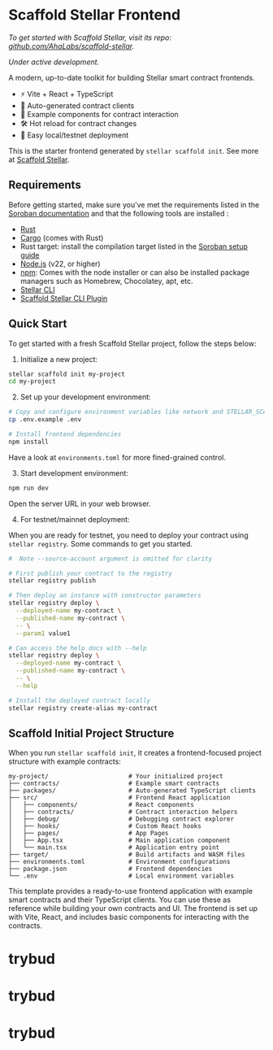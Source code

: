 # Scaffold Stellar Frontend

_To get started with Scaffold Stellar, visit its repo: [github.com/AhaLabs/scaffold-stellar](https://github.com/AhaLabs/scaffold-stellar)._

_Under active development._

A modern, up-to-date toolkit for building Stellar smart contract frontends.

- ⚡️ Vite + React + TypeScript
- 🔗 Auto-generated contract clients
- 🧩 Example components for contract interaction
- 🛠 Hot reload for contract changes
- 🧪 Easy local/testnet deployment

This is the starter frontend generated by `stellar scaffold init`. See more at [Scaffold Stellar](https://github.com/AhaLabs/scaffold-stellar).

## Requirements

Before getting started, make sure you’ve met the requirements listed in the [Soroban documentation](https://developers.stellar.org/docs/build/smart-contracts/getting-started/setup) and that the following tools are installed :

- [Rust](https://www.rust-lang.org/tools/install)
- [Cargo](https://doc.rust-lang.org/cargo/) (comes with Rust)
- Rust target: install the compilation target listed in the [Soroban setup guide](https://developers.stellar.org/docs/build/smart-contracts/getting-started/setup)
- [Node.js](https://nodejs.org/en/download/package-manager) (v22, or higher)
- [npm](https://www.npmjs.com/): Comes with the node installer or can also be installed package managers such as Homebrew, Chocolatey, apt, etc.
- [Stellar CLI](https://github.com/stellar/stellar-core)
- [Scaffold Stellar CLI Plugin](https://github.com/AhaLabs/scaffold-stellar)

## Quick Start

To get started with a fresh Scaffold Stellar project, follow the steps below:

1. Initialize a new project:

```bash
stellar scaffold init my-project
cd my-project
```

2. Set up your development environment:

```bash
# Copy and configure environment variables like network and STELLAR_SCAFFOLD_ENV
cp .env.example .env

# Install frontend dependencies
npm install
```

Have a look at `environments.toml` for more fined-grained control.

3. Start development environment:

```bash
npm run dev
```

Open the server URL in your web browser.

4. For testnet/mainnet deployment:

When you are ready for testnet, you need to deploy your contract using
`stellar registry`. Some commands to get you started.

```bash
#  Note --source-account argument is omitted for clarity

# First publish your contract to the registry
stellar registry publish

# Then deploy an instance with constructor parameters
stellar registry deploy \
  --deployed-name my-contract \
  --published-name my-contract \
  -- \
  --param1 value1

# Can access the help docs with --help
stellar registry deploy \
  --deployed-name my-contract \
  --published-name my-contract \
  -- \
  --help

# Install the deployed contract locally
stellar registry create-alias my-contract
```

## Scaffold Initial Project Structure

When you run `stellar scaffold init`, it creates a frontend-focused project structure with example contracts:

```
my-project/                      # Your initialized project
├── contracts/                   # Example smart contracts
├── packages/                    # Auto-generated TypeScript clients
├── src/                         # Frontend React application
│   ├── components/              # React components
│   ├── contracts/               # Contract interaction helpers
│   ├── debug/                   # Debugging contract explorer
│   ├── hooks/                   # Custom React hooks
│   ├── pages/                   # App Pages
│   ├── App.tsx                  # Main application component
│   └── main.tsx                 # Application entry point
├── target/                      # Build artifacts and WASM files
├── environments.toml            # Environment configurations
├── package.json                 # Frontend dependencies
└── .env                         # Local environment variables
```

This template provides a ready-to-use frontend application with example smart contracts and their TypeScript clients. You can use these as reference while building your own contracts and UI. The frontend is set up with Vite, React, and includes basic components for interacting with the contracts.

# trybud

# trybud

# trybud

